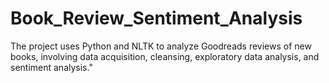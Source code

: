 # Book_Review_Sentiment_Analysis
The project uses Python and NLTK to analyze Goodreads reviews of new books, involving data acquisition, cleansing, exploratory data analysis, and sentiment analysis."
